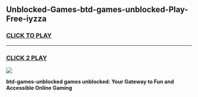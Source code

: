 
## Unblocked-Games-btd-games-unblocked-Play-Free-iyzza
<h3>
<a href="https://premium76.site?title=btd-games-unblocked&ref=18A1">CLICK TO PLAY</a></h3>
<hr>

<h3>
<a href="https://premium76.site?title=btd-games-unblocked&ref=18A1">CLICK 2 PLAY</a>
  
</h3>

<a href="https://premium76.site?title=btd-games-unblocked&ref=18A1"><img src="https://clearcache.store/games.png"></a>


**btd-games-unblocked games unblocked: Your Gateway to Fun and Accessible Online Gaming**
